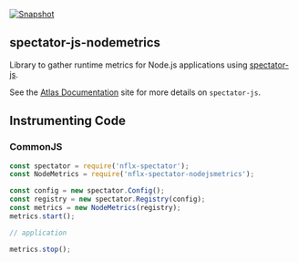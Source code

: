 [![Snapshot](https://github.com/Netflix-Skunkworks/spectator-js-nodejsmetrics/actions/workflows/snapshot.yml/badge.svg)](https://github.com/Netflix-Skunkworks/spectator-js-nodejsmetrics/actions/workflows/snapshot.yml)

## spectator-js-nodemetrics

Library to gather runtime metrics for Node.js applications using [spectator-js].

See the [Atlas Documentation] site for more details on `spectator-js`.

[spectator-js]: https://github.com/Netflix/spectator-js
[Atlas Documentation]: https://netflix.github.io/atlas-docs/spectator/lang/nodejs/usage/

## Instrumenting Code

### CommonJS

```javascript
const spectator = require('nflx-spectator');
const NodeMetrics = require('nflx-spectator-nodejsmetrics');

const config = new spectator.Config();
const registry = new spectator.Registry(config);
const metrics = new NodeMetrics(registry);
metrics.start();

// application

metrics.stop();
```
